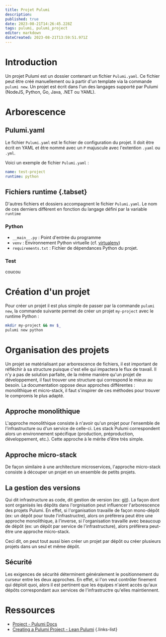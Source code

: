 ```yaml
---
title: Projet Pulumi
description: 
published: true
date: 2023-08-21T14:26:45.228Z
tags: pulumi, pulumi_project
editor: markdown
dateCreated: 2023-08-21T13:59:51.971Z
---
```


# Introduction
Un projet Pulumi est un dossier contenant un fichier `Pulumi.yaml`. Ce fichier peut être créé manuellement ou à partir d'un template via la commande `pulumi new`. Un projet est écrit dans l'un des langages supporté par Pulumi (NodeJS, Python, Go, Java, .NET ou YAML). 

# Arborescence
## Pulumi.yaml
Le fichier `Pulumi.yaml` est le fichier de configuration du projet. Il doit être écrit en YAML et être nommé avec un `P` majuscule avec l'extention `.yaml` ou `.yml`.

Voici un exemple de fichier `Pulumi.yaml` :
```yaml
name: test-project
runtime: python
```
## Fichiers runtime {.tabset}
D'autres fichiers et dossiers accompagnent le fichier `Pulumi.yaml`. Le nom de ces derniers diffèrent  en fonction du langage défini par la variable `runtime`

### Python
- `__main__.py` : Point d'entrée du programme
- `venv` : Environnement Python virtuelle (cf. [virtualenv](https://virtualenv.pypa.io/en/latest/))
- `requirements.txt` : Fichier de dépendances Python du projet.

### Test
coucou

# Création d'un projet
Pour créer un projet il est plus simple de passer par la commande `pulumi new`, la commande suivante permet de créer un projet `my-project` avec le runtime Python :
```bash
mkdir my-project && mv $_
pulumi new python
```

# Organisation des projets
Un projet se matérialisant par arborescence de fichiers, il est important de réfléchir à sa structure puisque c'est elle qui impactera le flux de travail. Il n'y a pas de solution parfaite, de la même manière qu'un projet de développement, il faut trouver une structure qui correspond le mieux au besoin. La documentation oppose deux approches différentes : monolithique et micro-stack, il faut s'inspirer de ces méthodes pour trouver le compromis le plus adapté.

## Approche monolithique
L'approche monolithique consiste à n'avoir qu'un projet pour l'ensemble de l'infrastructure ou d'un service de celle-ci. Les stack Pulumi correspondent alors un environnement spécifique (production, préproduction, développement, etc.). Cette approche à le mérite d'être très simple.

## Approche micro-stack
De façon similaire à une architecture microservices, l'approche micro-stack consiste à découper un projet en un ensemble de petits projets.

## La gestion des versions
Qui dit infrastructure as code, dit gestion de version (ex: [git](/git)). La façon dont sont organisés les dépôts dans l'orgnisation peut influencer l'arborescence des projets Pulumi. En effet, si l'organisation travaille de façon mono-dépôt (ex: un dépôt pour toute l'infrastructre), alors on préférera peut être une approche monolithique, à l'inverse, si l'organisation travaille avec beaucoup de dépôt (ex: un dépôt par service de l'infrastructure), alors préférera peut-être une approche micro-stack.

Ceci dit, on peut tout aussi bien créer un projet par dépôt ou créer plusieurs projets dans un seul et même dépôt.

## Sécurité
Les exigences de sécurité déterminent généralement le positionnement du curseur entre les deux approches. En effet, si l'on veut contrôler finement qui déploit quoi, alors il est pertinent que les équipes n'aient accès qu'aux dépôts correspondant aux services de l'infrastructre qu'elles maintiennent.

# Ressources
- [Project - Pulumi Docs](https://www.pulumi.com/docs/concepts/projects/)
- [Creating a Pulumi Project - Lean Pulumi](https://www.pulumi.com/learn/pulumi-fundamentals/create-a-pulumi-project/)
{.links-list}